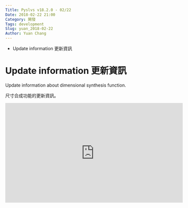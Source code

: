 ```yaml
---
Title: Pyslvs v18.2.0 - 02/22
Date: 2018-02-22 21:00
Category: 開發
Tags: development
Slug: yuan_2018-02-22
Author: Yuan Chang
---
```


+ Update information 更新資訊

<!-- PELICAN_END_SUMMARY -->

Update information 更新資訊
===

Update information about dimensional synthesis function.

尺寸合成功能的更新資訊。

<iframe width="560" height="315" src="https://www.youtube.com/embed/ysris9uON4U" frameborder="0" allow="autoplay; encrypted-media" allowfullscreen></iframe>